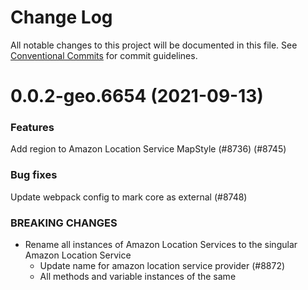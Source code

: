 # Change Log

All notable changes to this project will be documented in this file.
See [Conventional Commits](https://conventionalcommits.org) for commit guidelines.

# 0.0.2-geo.6654 (2021-09-13)

### Features
Add region to Amazon Location Service MapStyle (#8736) (#8745)

### Bug fixes
Update webpack config to mark core as external (#8748)

### BREAKING CHANGES

* Rename all instances of Amazon Location Services to the singular Amazon Location Service
	* Update name for amazon location service provider (#8872)
	* All methods and variable instances of the same
